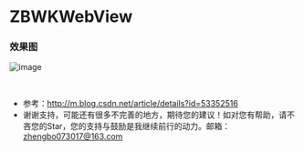 # ZBWKWebView


### 效果图
![image](https://github.com/AnswerXu/ZBWKWebView/blob/master/ReadImage/2017-03-21%2019_15_34.gif)






     
* 参考：http://m.blog.csdn.net/article/details?id=53352516
* 谢谢支持，可能还有很多不完善的地方，期待您的建议！如对您有帮助，请不吝您的Star，您的支持与鼓励是我继续前行的动力。邮箱：zhengbo073017@163.com
